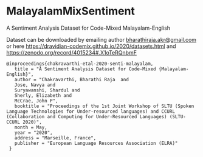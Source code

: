 # MalayalamMixSentiment
A Sentiment Analysis Dataset for Code-Mixed Malayalam-English

Dataset can be downloaded by emailing author bharathiraja.akr@gmail.com or here https://dravidian-codemix.github.io/2020/datasets.html and https://zenodo.org/record/4015234#.X1oTeRQnbmF
 
 
    @inproceedings{chakravarthi-etal-2020-senti-malayalam,
       title = "A Sentiment Analysis Dataset for Code-Mixed {Malayalam-English}",
       author = "Chakravarthi, Bharathi Raja  and
       Jose, Navya and
       Suryawanshi, Shardul and
       Sherly, Elizabeth and
       McCrae, John P",
       booktitle = "Proceedings of the 1st Joint Workshop of SLTU (Spoken Language Technologies for Under-resourced languages) and CCURL (Collaboration and Computing for Under-Resourced Languages) (SLTU-CCURL 2020)",
       month = May,
       year = "2020",
       address = "Marseille, France",
       publisher = "European Language Resources Association (ELRA)"
     }

